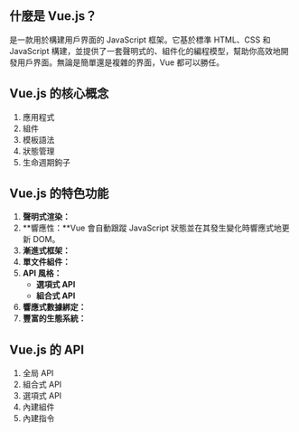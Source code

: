 ## 什麼是 Vue.js？
是一款用於構建用戶界面的 JavaScript 框架。它基於標準 HTML、CSS 和 JavaScript 構建，並提供了一套聲明式的、組件化的編程模型，幫助你高效地開發用戶界面。無論是簡單還是複雜的界面，Vue 都可以勝任。

## Vue.js 的核心概念
1. 應用程式
2. 組件
3. 模板語法
4. 狀態管理
5.  生命週期鉤子


## Vue.js 的特色功能
1. **聲明式渲染：**
2. **響應性：**Vue 會自動跟蹤 JavaScript 狀態並在其發生變化時響應式地更新 DOM。
3. **漸進式框架：**
4. **單文件組件：**
5. **API 風格：**
	- **選項式 API**
	- **組合式 API**
6. **響應式數據綁定：**
7. **豐富的生態系統：**

## Vue.js 的 API
1. 全局 API
2. 組合式 API
3. 選項式 API
4. 內建組件
5. 內建指令

